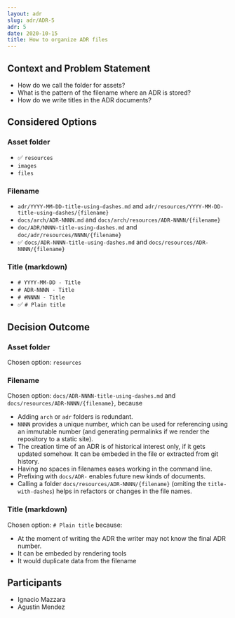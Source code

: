 ```yaml
---
layout: adr
slug: adr/ADR-5
adr: 5
date: 2020-10-15
title: How to organize ADR files
---
```


## Context and Problem Statement

- How do we call the folder for assets?
- What is the pattern of the filename where an ADR is stored?
- How do we write titles in the ADR documents?

## Considered Options

### Asset folder
* ✅ `resources`
* `images`
* `files`

### Filename

* `adr/YYYY-MM-DD-title-using-dashes.md` and `adr/resources/YYYY-MM-DD-title-using-dashes/{filename}` 
* `docs/arch/ADR-NNNN.md` and `docs/arch/resources/ADR-NNNN/{filename}` 
* `doc/ADR/NNNN-title-using-dashes.md` and `doc/adr/resources/NNNN/{filename}` 
* ✅ `docs/ADR-NNNN-title-using-dashes.md` and `docs/resources/ADR-NNNN/{filename}` 

### Title (markdown)

* `# YYYY-MM-DD - Title`
* `# ADR-NNNN - Title`
* `# #NNNN - Title`
* ✅ `# Plain title`

## Decision Outcome

### Asset folder
Chosen option: `resources`

### Filename

Chosen option: `docs/ADR-NNNN-title-using-dashes.md` and `docs/resources/ADR-NNNN/{filename}`, because

- Adding `arch` or `adr` folders is redundant.
- `NNNN` provides a unique number, which can be used for referencing using an immutable number (and generating permalinks if we render the repository to a static site).  
- The creation time of an ADR is of historical interest only, if it gets updated somehow. It can be embeded in the file or extracted from git history.
- Having no spaces in filenames eases working in the command line.
- Prefixing with `docs/ADR-` enables future new kinds of documents.
- Calling a folder `docs/resources/ADR-NNNN/{filename}` (omiting the `title-with-dashes`) helps in refactors or changes in the file names.

### Title (markdown)

Chosen option: `# Plain title` because:

- At the moment of writing the ADR the writer may not know the final ADR number.
- It can be embeded by rendering tools
- It would duplicate data from the filename

## Participants

- Ignacio Mazzara
- Agustin Mendez